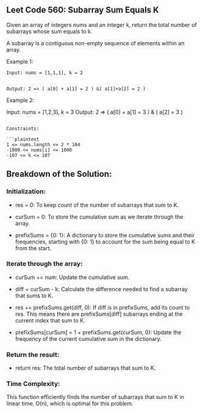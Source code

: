 ## Leet Code 560: Subarray Sum Equals K
Given an array of integers nums and an integer k, return the total number of subarrays whose sum equals to k.

A subarray is a contiguous non-empty sequence of elements within an array.


Example 1:

```plaintext
Input: nums = [1,1,1], k = 2 

 
Output: 2 => ( a[0] + a[1] = 2 ) &( a[1]+a[2] = 2 )
```

Example 2:

Input: nums = [1,2,3], k = 3
Output: 2 => ( a[0] + a[1] = 3 ) & ( a[2] = 3 )
```

Constraints:

```plaintext
1 <= nums.length <= 2 * 104
-1000 <= nums[i] <= 1000
-107 <= k <= 107
```


## Breakdown of the Solution:

### Initialization:

-   res = 0: To keep count of the number of subarrays that sum to K.

-   curSum = 0: To store the cumulative sum as we iterate through the array.

-   prefixSums = {0: 1}: A dictionary to store the cumulative sums and their frequencies, starting with {0: 1} to account for the sum being equal to K from the start.

### Iterate through the array:

-   curSum += num: Update the cumulative sum.

-   diff = curSum - k: Calculate the difference needed to find a subarray that sums to K.

-   res += prefixSums.get(diff, 0): If diff is in prefixSums, add its count to res. This means there are prefixSums[diff] subarrays ending at the current index that sum to K.

-   prefixSums[curSum] = 1 + prefixSums.get(curSum, 0): Update the frequency of the current cumulative sum in the dictionary.

### Return the result:

-   return res: The total number of subarrays that sum to K.

### Time Complexity:
This function efficiently finds the number of subarrays that sum to K in linear time, O(n), which is optimal for this problem.